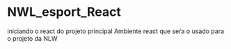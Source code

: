 # NWL_esport_React
iniciando o react do projeto principal
Ambiente react que seŕa o usado para o projeto da NLW
